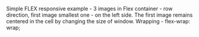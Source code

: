 Simple FLEX responsive example - 3 images in Flex container - row direction, first image smallest one - on the left side. 
The first image remains centered in the cell by changing the size of window. 
Wrapping - flex-wrap: wrap;

